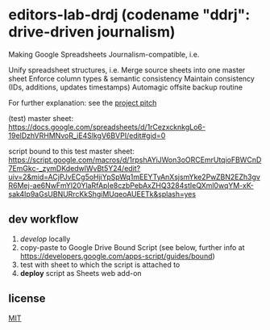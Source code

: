 # editors-lab-drdj (codename "ddrj": drive-driven journalism) 


Making Google Spreadsheets Journalism-compatible, i.e.

  Unify spreadsheet structures, i.e.
  Merge source sheets into one master sheet
  Enforce column types & semantic consistency
  Maintain consistency (IDs, additions, updates timestamps)
  Automagic offsite backup routine

For further explanation: see the [project pitch](https://docs.google.com/presentation/d/19EwH3JsTlw_bI91qs7AwSwCKOGAKykbNEpXrxitAwcQ/pub?start=false&loop=false&delayms=3000)

(test) master sheet: https://docs.google.com/spreadsheets/d/1rCezxcknkgLo6-19elDzhVRHMNvoR_iE4SlkgV6BVPI/edit#gid=0

script bound to this test master sheet: https://script.google.com/macros/d/1rpshAYiJWon3oORCEmrUtqioFBWCnD7EmGkc-_zymDKdedwlWvBt5Y24/edit?uiv=2&mid=ACjPJvECg5oHjiYpSpWq1mEEYTyAnXsjsmYke2PwZBN2EZh3gvR6Mej-ae6NwFmYl20YlaRfApIe8czbPebAxZHQ3284stIeQXml0wqYM-xK-sak4Ip9aGsUBNURrcKkShgiMUqeoAUEETk&splash=yes


## dev workflow

1. *develop* locally 
2. copy-paste to Google Drive Bound Script (see below, further info at https://developers.google.com/apps-script/guides/bound)
3. test with sheet to which the script is attached to
4. **deploy** script as Sheets web add-on


## license

[MIT](https://opensource.org/licenses/MIT)
